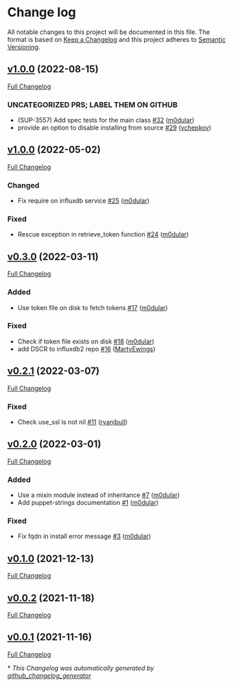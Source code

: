 # Change log

All notable changes to this project will be documented in this file. The format is based on [Keep a Changelog](http://keepachangelog.com/en/1.0.0/) and this project adheres to [Semantic Versioning](http://semver.org).

## [v1.0.0](https://github.com/puppetlabs/influxdb/tree/v1.0.0) (2022-08-15)

[Full Changelog](https://github.com/puppetlabs/influxdb/compare/v1.0.0...v1.0.0)

### UNCATEGORIZED PRS; LABEL THEM ON GITHUB

- \(SUP-3557\) Add spec tests for the main class [\#32](https://github.com/puppetlabs/influxdb/pull/32) ([m0dular](https://github.com/m0dular))
- provide an option to disable installing from source [\#29](https://github.com/puppetlabs/influxdb/pull/29) ([vchepkov](https://github.com/vchepkov))

## [v1.0.0](https://github.com/puppetlabs/influxdb/tree/v1.0.0) (2022-05-02)

[Full Changelog](https://github.com/puppetlabs/influxdb/compare/v0.3.0...v1.0.0)

### Changed

- Fix require on influxdb service [\#25](https://github.com/puppetlabs/influxdb/pull/25) ([m0dular](https://github.com/m0dular))

### Fixed

- Rescue exception in retrieve\_token function [\#24](https://github.com/puppetlabs/influxdb/pull/24) ([m0dular](https://github.com/m0dular))

## [v0.3.0](https://github.com/puppetlabs/influxdb/tree/v0.3.0) (2022-03-11)

[Full Changelog](https://github.com/puppetlabs/influxdb/compare/v0.2.1...v0.3.0)

### Added

- Use token file on disk to fetch tokens [\#17](https://github.com/puppetlabs/influxdb/pull/17) ([m0dular](https://github.com/m0dular))

### Fixed

- Check if token file exists on disk [\#18](https://github.com/puppetlabs/influxdb/pull/18) ([m0dular](https://github.com/m0dular))
- add DSCR to influxdb2 repo  [\#16](https://github.com/puppetlabs/influxdb/pull/16) ([MartyEwings](https://github.com/MartyEwings))

## [v0.2.1](https://github.com/puppetlabs/influxdb/tree/v0.2.1) (2022-03-07)

[Full Changelog](https://github.com/puppetlabs/influxdb/compare/v0.2.0...v0.2.1)

### Fixed

- Check use\_ssl is not nil [\#11](https://github.com/puppetlabs/influxdb/pull/11) ([ryanjbull](https://github.com/ryanjbull))

## [v0.2.0](https://github.com/puppetlabs/influxdb/tree/v0.2.0) (2022-03-01)

[Full Changelog](https://github.com/puppetlabs/influxdb/compare/v0.1.0...v0.2.0)

### Added

- Use a mixin module instead of inheritance [\#7](https://github.com/puppetlabs/influxdb/pull/7) ([m0dular](https://github.com/m0dular))
- Add puppet-strings documentation [\#1](https://github.com/puppetlabs/influxdb/pull/1) ([m0dular](https://github.com/m0dular))

### Fixed

- Fix fqdn in install error message [\#3](https://github.com/puppetlabs/influxdb/pull/3) ([m0dular](https://github.com/m0dular))

## [v0.1.0](https://github.com/puppetlabs/influxdb/tree/v0.1.0) (2021-12-13)

[Full Changelog](https://github.com/puppetlabs/influxdb/compare/v0.0.2...v0.1.0)

## [v0.0.2](https://github.com/puppetlabs/influxdb/tree/v0.0.2) (2021-11-18)

[Full Changelog](https://github.com/puppetlabs/influxdb/compare/v0.0.1...v0.0.2)

## [v0.0.1](https://github.com/puppetlabs/influxdb/tree/v0.0.1) (2021-11-16)

[Full Changelog](https://github.com/puppetlabs/influxdb/compare/ee8ed1c47240e3712966f9e651749528a5235160...v0.0.1)



\* *This Changelog was automatically generated by [github_changelog_generator](https://github.com/github-changelog-generator/github-changelog-generator)*
